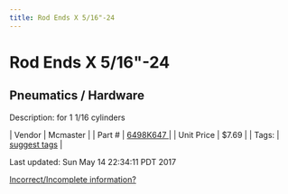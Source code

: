 ```yaml
---
title: Rod Ends X 5/16"-24
---
```


# Rod Ends X 5/16"-24
## Pneumatics / Hardware
Description: 	for 1 1/16 cylinders 

| Vendor | Mcmaster | 
| Part # | [6498K647 ](https://www.mcmaster.com/#6498K647 ) | 
| Unit Price | $7.69 | 
| Tags: | [suggest tags](https://docs.google.com/forms/d/e/1FAIpQLSeWyY8v3RgOty-MyWmh9U0iivNYN_molChYyS-0U-o-kOAv_g/viewform) | 

Last updated: Sun May 14 22:34:11 PDT 2017

 [Incorrect/Incomplete information?](https://docs.google.com/forms/d/e/1FAIpQLSeWyY8v3RgOty-MyWmh9U0iivNYN_molChYyS-0U-o-kOAv_g/viewform)